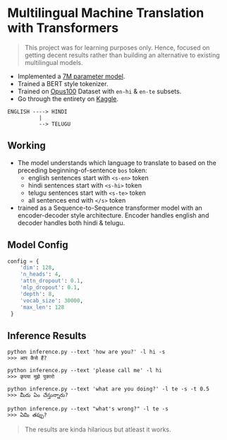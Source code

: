 # Multilingual Machine Translation with Transformers

> This project was for learning purposes only. Hence, focused on getting decent results rather than building an alternative to existing multilingual models.

- Implemented a [7M parameter model](./model.py).
- Trained a BERT style tokenizer.
- Trained on [Opus100](https://huggingface.co/datasets/opus100) Dataset with `en-hi` & `en-te` subsets.
- Go through the entirety on [Kaggle](https://www.kaggle.com/code/shreydan/en-hi-te-translation).

```
ENGLISH ----> HINDI
          |
          --> TELUGU
```

## Working

- The model understands which language to translate to based on the preceding beginning-of-sentence `bos` token:
  - english sentences start with `<s-en>` token
  - hindi sentences start with `<s-hi>` token
  - telugu sentences start with `<s-te>` token
  - all sentences end with `</s>` token
- trained as a Sequence-to-Sequence transformer model with an encoder-decoder style architecture. Encoder handles english and decoder handles both hindi & telugu.


## Model Config
```py
config = {
    'dim': 128,
    'n_heads': 4,
    'attn_dropout': 0.1,
    'mlp_dropout': 0.1,
    'depth': 8,
    'vocab_size': 30000,
    'max_len': 128
 }
```

## Inference Results

```
python inference.py --text 'how are you?' -l hi -s
>>> आप कैसे हैं?

python inference.py --text 'please call me' -l hi   
>>> कृपया मुझे पुकारो

python inference.py --text 'what are you doing?' -l te -s -t 0.5
>>> మీరు ఏం చేస్తున్నారు?

python inference.py --text "what's wrong?" -l te -s
>>> ఏమి తప్పు?
```

> The results are kinda hilarious but atleast it works.





